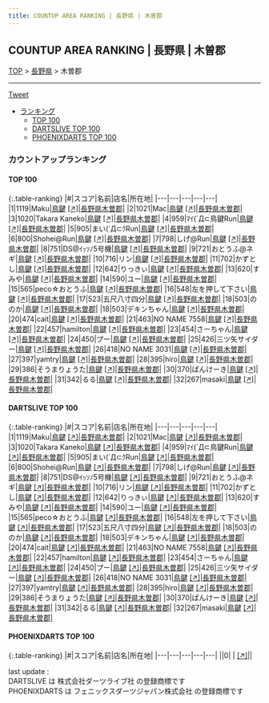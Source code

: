 ```yaml
---
title: COUNTUP AREA RANKING | 長野県 | 木曽郡
---
```

## COUNTUP AREA RANKING | 長野県 | 木曽郡

[TOP](/darts/rank/) > [長野県](/darts/rank/長野県/) > 木曽郡

___

<a href="https://twitter.com/share?ref_src=twsrc%5Etfw" data-text="COUNTUP AREA RANKING | 長野県木曽郡" class="twitter-share-button" data-hashtags="DARTSLIVE,PHOENIXDARTS,darts,ダーツ" data-show-count="false">Tweet</a>

* [ランキング](#カウントアップランキング)
    * [TOP 100](#top-100)
    * [DARTSLIVE TOP 100](#dartslive-top-100)
    * [PHOENIXDARTS TOP 100](#phoenixdarts-top-100)

### カウントアップランキング

#### TOP 100



{:.table-ranking}
|#|スコア|名前|店名|所在地|
|---|---|---|---|---|
|1|1119|<span class="rank-name-dl">Maku</span>|<a href="/darts/rank/shops/efeb0cf905b031a25f9f3321c1147265.html">鳥鍵</a> <a href="https://search.dartslive.com/jp/shop/efeb0cf905b031a25f9f3321c1147265">[↗]</a>|<a href="/darts/rank/長野県/木曽郡">長野県木曽郡</a>|
|2|1021|<span class="rank-name-dl">Mac</span>|<a href="/darts/rank/shops/efeb0cf905b031a25f9f3321c1147265.html">鳥鍵</a> <a href="https://search.dartslive.com/jp/shop/efeb0cf905b031a25f9f3321c1147265">[↗]</a>|<a href="/darts/rank/長野県/木曽郡">長野県木曽郡</a>|
|3|1020|<span class="rank-name-dl">Takara Kaneko</span>|<a href="/darts/rank/shops/efeb0cf905b031a25f9f3321c1147265.html">鳥鍵</a> <a href="https://search.dartslive.com/jp/shop/efeb0cf905b031a25f9f3321c1147265">[↗]</a>|<a href="/darts/rank/長野県/木曽郡">長野県木曽郡</a>|
|4|959|<span class="rank-name-dl">ﾏｲ(´Д⊂鳥鍵Run</span>|<a href="/darts/rank/shops/efeb0cf905b031a25f9f3321c1147265.html">鳥鍵</a> <a href="https://search.dartslive.com/jp/shop/efeb0cf905b031a25f9f3321c1147265">[↗]</a>|<a href="/darts/rank/長野県/木曽郡">長野県木曽郡</a>|
|5|905|<span class="rank-name-dl">まい(´Д⊂ｸRun</span>|<a href="/darts/rank/shops/efeb0cf905b031a25f9f3321c1147265.html">鳥鍵</a> <a href="https://search.dartslive.com/jp/shop/efeb0cf905b031a25f9f3321c1147265">[↗]</a>|<a href="/darts/rank/長野県/木曽郡">長野県木曽郡</a>|
|6|800|<span class="rank-name-dl">Shohei@Run</span>|<a href="/darts/rank/shops/efeb0cf905b031a25f9f3321c1147265.html">鳥鍵</a> <a href="https://search.dartslive.com/jp/shop/efeb0cf905b031a25f9f3321c1147265">[↗]</a>|<a href="/darts/rank/長野県/木曽郡">長野県木曽郡</a>|
|7|798|<span class="rank-name-dl">しげ@Run</span>|<a href="/darts/rank/shops/efeb0cf905b031a25f9f3321c1147265.html">鳥鍵</a> <a href="https://search.dartslive.com/jp/shop/efeb0cf905b031a25f9f3321c1147265">[↗]</a>|<a href="/darts/rank/長野県/木曽郡">長野県木曽郡</a>|
|8|751|<span class="rank-name-dl">DS@ｲｯｿﾉ5号機</span>|<a href="/darts/rank/shops/efeb0cf905b031a25f9f3321c1147265.html">鳥鍵</a> <a href="https://search.dartslive.com/jp/shop/efeb0cf905b031a25f9f3321c1147265">[↗]</a>|<a href="/darts/rank/長野県/木曽郡">長野県木曽郡</a>|
|9|721|<span class="rank-name-dl">おとうふ@ネギ</span>|<a href="/darts/rank/shops/efeb0cf905b031a25f9f3321c1147265.html">鳥鍵</a> <a href="https://search.dartslive.com/jp/shop/efeb0cf905b031a25f9f3321c1147265">[↗]</a>|<a href="/darts/rank/長野県/木曽郡">長野県木曽郡</a>|
|10|716|<span class="rank-name-dl">リン</span>|<a href="/darts/rank/shops/efeb0cf905b031a25f9f3321c1147265.html">鳥鍵</a> <a href="https://search.dartslive.com/jp/shop/efeb0cf905b031a25f9f3321c1147265">[↗]</a>|<a href="/darts/rank/長野県/木曽郡">長野県木曽郡</a>|
|11|702|<span class="rank-name-dl">かずとし</span>|<a href="/darts/rank/shops/efeb0cf905b031a25f9f3321c1147265.html">鳥鍵</a> <a href="https://search.dartslive.com/jp/shop/efeb0cf905b031a25f9f3321c1147265">[↗]</a>|<a href="/darts/rank/長野県/木曽郡">長野県木曽郡</a>|
|12|642|<span class="rank-name-dl">りっきぃ</span>|<a href="/darts/rank/shops/efeb0cf905b031a25f9f3321c1147265.html">鳥鍵</a> <a href="https://search.dartslive.com/jp/shop/efeb0cf905b031a25f9f3321c1147265">[↗]</a>|<a href="/darts/rank/長野県/木曽郡">長野県木曽郡</a>|
|13|620|<span class="rank-name-dl">すみや</span>|<a href="/darts/rank/shops/efeb0cf905b031a25f9f3321c1147265.html">鳥鍵</a> <a href="https://search.dartslive.com/jp/shop/efeb0cf905b031a25f9f3321c1147265">[↗]</a>|<a href="/darts/rank/長野県/木曽郡">長野県木曽郡</a>|
|14|590|<span class="rank-name-dl">ユー</span>|<a href="/darts/rank/shops/efeb0cf905b031a25f9f3321c1147265.html">鳥鍵</a> <a href="https://search.dartslive.com/jp/shop/efeb0cf905b031a25f9f3321c1147265">[↗]</a>|<a href="/darts/rank/長野県/木曽郡">長野県木曽郡</a>|
|15|565|<span class="rank-name-dl">peco☆おとうふ</span>|<a href="/darts/rank/shops/efeb0cf905b031a25f9f3321c1147265.html">鳥鍵</a> <a href="https://search.dartslive.com/jp/shop/efeb0cf905b031a25f9f3321c1147265">[↗]</a>|<a href="/darts/rank/長野県/木曽郡">長野県木曽郡</a>|
|16|548|<span class="rank-name-dl">左を押して下さい</span>|<a href="/darts/rank/shops/efeb0cf905b031a25f9f3321c1147265.html">鳥鍵</a> <a href="https://search.dartslive.com/jp/shop/efeb0cf905b031a25f9f3321c1147265">[↗]</a>|<a href="/darts/rank/長野県/木曽郡">長野県木曽郡</a>|
|17|523|<span class="rank-name-dl">五尺八寸四分</span>|<a href="/darts/rank/shops/efeb0cf905b031a25f9f3321c1147265.html">鳥鍵</a> <a href="https://search.dartslive.com/jp/shop/efeb0cf905b031a25f9f3321c1147265">[↗]</a>|<a href="/darts/rank/長野県/木曽郡">長野県木曽郡</a>|
|18|503|<span class="rank-name-dl">ののか</span>|<a href="/darts/rank/shops/efeb0cf905b031a25f9f3321c1147265.html">鳥鍵</a> <a href="https://search.dartslive.com/jp/shop/efeb0cf905b031a25f9f3321c1147265">[↗]</a>|<a href="/darts/rank/長野県/木曽郡">長野県木曽郡</a>|
|18|503|<span class="rank-name-dl">デキンちゃん</span>|<a href="/darts/rank/shops/efeb0cf905b031a25f9f3321c1147265.html">鳥鍵</a> <a href="https://search.dartslive.com/jp/shop/efeb0cf905b031a25f9f3321c1147265">[↗]</a>|<a href="/darts/rank/長野県/木曽郡">長野県木曽郡</a>|
|20|474|<span class="rank-name-dl">cait</span>|<a href="/darts/rank/shops/efeb0cf905b031a25f9f3321c1147265.html">鳥鍵</a> <a href="https://search.dartslive.com/jp/shop/efeb0cf905b031a25f9f3321c1147265">[↗]</a>|<a href="/darts/rank/長野県/木曽郡">長野県木曽郡</a>|
|21|463|<span class="rank-name-dl">NO NAME 7558</span>|<a href="/darts/rank/shops/efeb0cf905b031a25f9f3321c1147265.html">鳥鍵</a> <a href="https://search.dartslive.com/jp/shop/efeb0cf905b031a25f9f3321c1147265">[↗]</a>|<a href="/darts/rank/長野県/木曽郡">長野県木曽郡</a>|
|22|457|<span class="rank-name-dl">hamilton</span>|<a href="/darts/rank/shops/efeb0cf905b031a25f9f3321c1147265.html">鳥鍵</a> <a href="https://search.dartslive.com/jp/shop/efeb0cf905b031a25f9f3321c1147265">[↗]</a>|<a href="/darts/rank/長野県/木曽郡">長野県木曽郡</a>|
|23|454|<span class="rank-name-dl">さーちゃん</span>|<a href="/darts/rank/shops/efeb0cf905b031a25f9f3321c1147265.html">鳥鍵</a> <a href="https://search.dartslive.com/jp/shop/efeb0cf905b031a25f9f3321c1147265">[↗]</a>|<a href="/darts/rank/長野県/木曽郡">長野県木曽郡</a>|
|24|450|<span class="rank-name-dl">プー</span>|<a href="/darts/rank/shops/efeb0cf905b031a25f9f3321c1147265.html">鳥鍵</a> <a href="https://search.dartslive.com/jp/shop/efeb0cf905b031a25f9f3321c1147265">[↗]</a>|<a href="/darts/rank/長野県/木曽郡">長野県木曽郡</a>|
|25|426|<span class="rank-name-dl">三ツ矢サイダー</span>|<a href="/darts/rank/shops/efeb0cf905b031a25f9f3321c1147265.html">鳥鍵</a> <a href="https://search.dartslive.com/jp/shop/efeb0cf905b031a25f9f3321c1147265">[↗]</a>|<a href="/darts/rank/長野県/木曽郡">長野県木曽郡</a>|
|26|418|<span class="rank-name-dl">NO NAME 3031</span>|<a href="/darts/rank/shops/efeb0cf905b031a25f9f3321c1147265.html">鳥鍵</a> <a href="https://search.dartslive.com/jp/shop/efeb0cf905b031a25f9f3321c1147265">[↗]</a>|<a href="/darts/rank/長野県/木曽郡">長野県木曽郡</a>|
|27|397|<span class="rank-name-dl">yamtry</span>|<a href="/darts/rank/shops/efeb0cf905b031a25f9f3321c1147265.html">鳥鍵</a> <a href="https://search.dartslive.com/jp/shop/efeb0cf905b031a25f9f3321c1147265">[↗]</a>|<a href="/darts/rank/長野県/木曽郡">長野県木曽郡</a>|
|28|395|<span class="rank-name-dl">hiro</span>|<a href="/darts/rank/shops/efeb0cf905b031a25f9f3321c1147265.html">鳥鍵</a> <a href="https://search.dartslive.com/jp/shop/efeb0cf905b031a25f9f3321c1147265">[↗]</a>|<a href="/darts/rank/長野県/木曽郡">長野県木曽郡</a>|
|29|386|<span class="rank-name-dl">そうまりょうた</span>|<a href="/darts/rank/shops/efeb0cf905b031a25f9f3321c1147265.html">鳥鍵</a> <a href="https://search.dartslive.com/jp/shop/efeb0cf905b031a25f9f3321c1147265">[↗]</a>|<a href="/darts/rank/長野県/木曽郡">長野県木曽郡</a>|
|30|370|<span class="rank-name-dl">ぱんけーき</span>|<a href="/darts/rank/shops/efeb0cf905b031a25f9f3321c1147265.html">鳥鍵</a> <a href="https://search.dartslive.com/jp/shop/efeb0cf905b031a25f9f3321c1147265">[↗]</a>|<a href="/darts/rank/長野県/木曽郡">長野県木曽郡</a>|
|31|342|<span class="rank-name-dl">るる</span>|<a href="/darts/rank/shops/efeb0cf905b031a25f9f3321c1147265.html">鳥鍵</a> <a href="https://search.dartslive.com/jp/shop/efeb0cf905b031a25f9f3321c1147265">[↗]</a>|<a href="/darts/rank/長野県/木曽郡">長野県木曽郡</a>|
|32|267|<span class="rank-name-dl">masaki</span>|<a href="/darts/rank/shops/efeb0cf905b031a25f9f3321c1147265.html">鳥鍵</a> <a href="https://search.dartslive.com/jp/shop/efeb0cf905b031a25f9f3321c1147265">[↗]</a>|<a href="/darts/rank/長野県/木曽郡">長野県木曽郡</a>|


#### DARTSLIVE TOP 100



{:.table-ranking}
|#|スコア|名前|店名|所在地|
|---|---|---|---|---|
|1|1119|<span class="rank-name-dl">Maku</span>|<a href="/darts/rank/shops/efeb0cf905b031a25f9f3321c1147265.html">鳥鍵</a> <a href="https://search.dartslive.com/jp/shop/efeb0cf905b031a25f9f3321c1147265">[↗]</a>|<a href="/darts/rank/長野県/木曽郡">長野県木曽郡</a>|
|2|1021|<span class="rank-name-dl">Mac</span>|<a href="/darts/rank/shops/efeb0cf905b031a25f9f3321c1147265.html">鳥鍵</a> <a href="https://search.dartslive.com/jp/shop/efeb0cf905b031a25f9f3321c1147265">[↗]</a>|<a href="/darts/rank/長野県/木曽郡">長野県木曽郡</a>|
|3|1020|<span class="rank-name-dl">Takara Kaneko</span>|<a href="/darts/rank/shops/efeb0cf905b031a25f9f3321c1147265.html">鳥鍵</a> <a href="https://search.dartslive.com/jp/shop/efeb0cf905b031a25f9f3321c1147265">[↗]</a>|<a href="/darts/rank/長野県/木曽郡">長野県木曽郡</a>|
|4|959|<span class="rank-name-dl">ﾏｲ(´Д⊂鳥鍵Run</span>|<a href="/darts/rank/shops/efeb0cf905b031a25f9f3321c1147265.html">鳥鍵</a> <a href="https://search.dartslive.com/jp/shop/efeb0cf905b031a25f9f3321c1147265">[↗]</a>|<a href="/darts/rank/長野県/木曽郡">長野県木曽郡</a>|
|5|905|<span class="rank-name-dl">まい(´Д⊂ｸRun</span>|<a href="/darts/rank/shops/efeb0cf905b031a25f9f3321c1147265.html">鳥鍵</a> <a href="https://search.dartslive.com/jp/shop/efeb0cf905b031a25f9f3321c1147265">[↗]</a>|<a href="/darts/rank/長野県/木曽郡">長野県木曽郡</a>|
|6|800|<span class="rank-name-dl">Shohei@Run</span>|<a href="/darts/rank/shops/efeb0cf905b031a25f9f3321c1147265.html">鳥鍵</a> <a href="https://search.dartslive.com/jp/shop/efeb0cf905b031a25f9f3321c1147265">[↗]</a>|<a href="/darts/rank/長野県/木曽郡">長野県木曽郡</a>|
|7|798|<span class="rank-name-dl">しげ@Run</span>|<a href="/darts/rank/shops/efeb0cf905b031a25f9f3321c1147265.html">鳥鍵</a> <a href="https://search.dartslive.com/jp/shop/efeb0cf905b031a25f9f3321c1147265">[↗]</a>|<a href="/darts/rank/長野県/木曽郡">長野県木曽郡</a>|
|8|751|<span class="rank-name-dl">DS@ｲｯｿﾉ5号機</span>|<a href="/darts/rank/shops/efeb0cf905b031a25f9f3321c1147265.html">鳥鍵</a> <a href="https://search.dartslive.com/jp/shop/efeb0cf905b031a25f9f3321c1147265">[↗]</a>|<a href="/darts/rank/長野県/木曽郡">長野県木曽郡</a>|
|9|721|<span class="rank-name-dl">おとうふ@ネギ</span>|<a href="/darts/rank/shops/efeb0cf905b031a25f9f3321c1147265.html">鳥鍵</a> <a href="https://search.dartslive.com/jp/shop/efeb0cf905b031a25f9f3321c1147265">[↗]</a>|<a href="/darts/rank/長野県/木曽郡">長野県木曽郡</a>|
|10|716|<span class="rank-name-dl">リン</span>|<a href="/darts/rank/shops/efeb0cf905b031a25f9f3321c1147265.html">鳥鍵</a> <a href="https://search.dartslive.com/jp/shop/efeb0cf905b031a25f9f3321c1147265">[↗]</a>|<a href="/darts/rank/長野県/木曽郡">長野県木曽郡</a>|
|11|702|<span class="rank-name-dl">かずとし</span>|<a href="/darts/rank/shops/efeb0cf905b031a25f9f3321c1147265.html">鳥鍵</a> <a href="https://search.dartslive.com/jp/shop/efeb0cf905b031a25f9f3321c1147265">[↗]</a>|<a href="/darts/rank/長野県/木曽郡">長野県木曽郡</a>|
|12|642|<span class="rank-name-dl">りっきぃ</span>|<a href="/darts/rank/shops/efeb0cf905b031a25f9f3321c1147265.html">鳥鍵</a> <a href="https://search.dartslive.com/jp/shop/efeb0cf905b031a25f9f3321c1147265">[↗]</a>|<a href="/darts/rank/長野県/木曽郡">長野県木曽郡</a>|
|13|620|<span class="rank-name-dl">すみや</span>|<a href="/darts/rank/shops/efeb0cf905b031a25f9f3321c1147265.html">鳥鍵</a> <a href="https://search.dartslive.com/jp/shop/efeb0cf905b031a25f9f3321c1147265">[↗]</a>|<a href="/darts/rank/長野県/木曽郡">長野県木曽郡</a>|
|14|590|<span class="rank-name-dl">ユー</span>|<a href="/darts/rank/shops/efeb0cf905b031a25f9f3321c1147265.html">鳥鍵</a> <a href="https://search.dartslive.com/jp/shop/efeb0cf905b031a25f9f3321c1147265">[↗]</a>|<a href="/darts/rank/長野県/木曽郡">長野県木曽郡</a>|
|15|565|<span class="rank-name-dl">peco☆おとうふ</span>|<a href="/darts/rank/shops/efeb0cf905b031a25f9f3321c1147265.html">鳥鍵</a> <a href="https://search.dartslive.com/jp/shop/efeb0cf905b031a25f9f3321c1147265">[↗]</a>|<a href="/darts/rank/長野県/木曽郡">長野県木曽郡</a>|
|16|548|<span class="rank-name-dl">左を押して下さい</span>|<a href="/darts/rank/shops/efeb0cf905b031a25f9f3321c1147265.html">鳥鍵</a> <a href="https://search.dartslive.com/jp/shop/efeb0cf905b031a25f9f3321c1147265">[↗]</a>|<a href="/darts/rank/長野県/木曽郡">長野県木曽郡</a>|
|17|523|<span class="rank-name-dl">五尺八寸四分</span>|<a href="/darts/rank/shops/efeb0cf905b031a25f9f3321c1147265.html">鳥鍵</a> <a href="https://search.dartslive.com/jp/shop/efeb0cf905b031a25f9f3321c1147265">[↗]</a>|<a href="/darts/rank/長野県/木曽郡">長野県木曽郡</a>|
|18|503|<span class="rank-name-dl">ののか</span>|<a href="/darts/rank/shops/efeb0cf905b031a25f9f3321c1147265.html">鳥鍵</a> <a href="https://search.dartslive.com/jp/shop/efeb0cf905b031a25f9f3321c1147265">[↗]</a>|<a href="/darts/rank/長野県/木曽郡">長野県木曽郡</a>|
|18|503|<span class="rank-name-dl">デキンちゃん</span>|<a href="/darts/rank/shops/efeb0cf905b031a25f9f3321c1147265.html">鳥鍵</a> <a href="https://search.dartslive.com/jp/shop/efeb0cf905b031a25f9f3321c1147265">[↗]</a>|<a href="/darts/rank/長野県/木曽郡">長野県木曽郡</a>|
|20|474|<span class="rank-name-dl">cait</span>|<a href="/darts/rank/shops/efeb0cf905b031a25f9f3321c1147265.html">鳥鍵</a> <a href="https://search.dartslive.com/jp/shop/efeb0cf905b031a25f9f3321c1147265">[↗]</a>|<a href="/darts/rank/長野県/木曽郡">長野県木曽郡</a>|
|21|463|<span class="rank-name-dl">NO NAME 7558</span>|<a href="/darts/rank/shops/efeb0cf905b031a25f9f3321c1147265.html">鳥鍵</a> <a href="https://search.dartslive.com/jp/shop/efeb0cf905b031a25f9f3321c1147265">[↗]</a>|<a href="/darts/rank/長野県/木曽郡">長野県木曽郡</a>|
|22|457|<span class="rank-name-dl">hamilton</span>|<a href="/darts/rank/shops/efeb0cf905b031a25f9f3321c1147265.html">鳥鍵</a> <a href="https://search.dartslive.com/jp/shop/efeb0cf905b031a25f9f3321c1147265">[↗]</a>|<a href="/darts/rank/長野県/木曽郡">長野県木曽郡</a>|
|23|454|<span class="rank-name-dl">さーちゃん</span>|<a href="/darts/rank/shops/efeb0cf905b031a25f9f3321c1147265.html">鳥鍵</a> <a href="https://search.dartslive.com/jp/shop/efeb0cf905b031a25f9f3321c1147265">[↗]</a>|<a href="/darts/rank/長野県/木曽郡">長野県木曽郡</a>|
|24|450|<span class="rank-name-dl">プー</span>|<a href="/darts/rank/shops/efeb0cf905b031a25f9f3321c1147265.html">鳥鍵</a> <a href="https://search.dartslive.com/jp/shop/efeb0cf905b031a25f9f3321c1147265">[↗]</a>|<a href="/darts/rank/長野県/木曽郡">長野県木曽郡</a>|
|25|426|<span class="rank-name-dl">三ツ矢サイダー</span>|<a href="/darts/rank/shops/efeb0cf905b031a25f9f3321c1147265.html">鳥鍵</a> <a href="https://search.dartslive.com/jp/shop/efeb0cf905b031a25f9f3321c1147265">[↗]</a>|<a href="/darts/rank/長野県/木曽郡">長野県木曽郡</a>|
|26|418|<span class="rank-name-dl">NO NAME 3031</span>|<a href="/darts/rank/shops/efeb0cf905b031a25f9f3321c1147265.html">鳥鍵</a> <a href="https://search.dartslive.com/jp/shop/efeb0cf905b031a25f9f3321c1147265">[↗]</a>|<a href="/darts/rank/長野県/木曽郡">長野県木曽郡</a>|
|27|397|<span class="rank-name-dl">yamtry</span>|<a href="/darts/rank/shops/efeb0cf905b031a25f9f3321c1147265.html">鳥鍵</a> <a href="https://search.dartslive.com/jp/shop/efeb0cf905b031a25f9f3321c1147265">[↗]</a>|<a href="/darts/rank/長野県/木曽郡">長野県木曽郡</a>|
|28|395|<span class="rank-name-dl">hiro</span>|<a href="/darts/rank/shops/efeb0cf905b031a25f9f3321c1147265.html">鳥鍵</a> <a href="https://search.dartslive.com/jp/shop/efeb0cf905b031a25f9f3321c1147265">[↗]</a>|<a href="/darts/rank/長野県/木曽郡">長野県木曽郡</a>|
|29|386|<span class="rank-name-dl">そうまりょうた</span>|<a href="/darts/rank/shops/efeb0cf905b031a25f9f3321c1147265.html">鳥鍵</a> <a href="https://search.dartslive.com/jp/shop/efeb0cf905b031a25f9f3321c1147265">[↗]</a>|<a href="/darts/rank/長野県/木曽郡">長野県木曽郡</a>|
|30|370|<span class="rank-name-dl">ぱんけーき</span>|<a href="/darts/rank/shops/efeb0cf905b031a25f9f3321c1147265.html">鳥鍵</a> <a href="https://search.dartslive.com/jp/shop/efeb0cf905b031a25f9f3321c1147265">[↗]</a>|<a href="/darts/rank/長野県/木曽郡">長野県木曽郡</a>|
|31|342|<span class="rank-name-dl">るる</span>|<a href="/darts/rank/shops/efeb0cf905b031a25f9f3321c1147265.html">鳥鍵</a> <a href="https://search.dartslive.com/jp/shop/efeb0cf905b031a25f9f3321c1147265">[↗]</a>|<a href="/darts/rank/長野県/木曽郡">長野県木曽郡</a>|
|32|267|<span class="rank-name-dl">masaki</span>|<a href="/darts/rank/shops/efeb0cf905b031a25f9f3321c1147265.html">鳥鍵</a> <a href="https://search.dartslive.com/jp/shop/efeb0cf905b031a25f9f3321c1147265">[↗]</a>|<a href="/darts/rank/長野県/木曽郡">長野県木曽郡</a>|


#### PHOENIXDARTS TOP 100



{:.table-ranking}
|#|スコア|名前|店名|所在地|
|---|---|---|---|---|
||0|<span class="rank-name-dl"> </span>|<a href="/darts/rank/shops/.html"></a> <a href="">[↗]</a>|<a href="/darts/rank//"></a>|


<div class="footer border-top border-gray-light mt-5 pt-3 text-right text-gray">
    last update : <span style="font-weight: italic" id="foot_last_modified"></span><br />
    DARTSLIVE は 株式会社ダーツライブ社 の登録商標です<br />
    PHOENIXDARTS は フェニックスダーツジャパン株式会社 の登録商標です<br />
</div>

<script src="https://cdnjs.cloudflare.com/ajax/libs/jquery.tablesorter/2.31.3/js/jquery.tablesorter.min.js" integrity="sha512-qzgd5cYSZcosqpzpn7zF2ZId8f/8CHmFKZ8j7mU4OUXTNRd5g+ZHBPsgKEwoqxCtdQvExE5LprwwPAgoicguNg==" crossorigin="anonymous" referrerpolicy="no-referrer"></script>
<link rel="stylesheet" href="https://cdnjs.cloudflare.com/ajax/libs/jquery.tablesorter/2.31.3/css/theme.default.min.css" integrity="sha512-wghhOJkjQX0Lh3NSWvNKeZ0ZpNn+SPVXX1Qyc9OCaogADktxrBiBdKGDoqVUOyhStvMBmJQ8ZdMHiR3wuEq8+w==" crossorigin="anonymous" referrerpolicy="no-referrer" />
<script>
$(function() {
    $(".table-ranking").tablesorter({sortList:[[0, 0]]});
    $("#foot_last_modified").text(formatDate(new Date(document.lastModified), 'yyyy-MM-dd HH:mm:ss'));
});
</script>

<script async src="https://platform.twitter.com/widgets.js" charset="utf-8"></script>